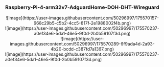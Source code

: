 <h3 align="center">Raspberry-Pi-4-arm32v7-AdguardHome-DOH-DHT-Wireguard</h3>

<div align="center">
  ![image](https://user-images.githubusercontent.com/50296997/175570157-668c29b5-c5b2-4cc5-817f-2e1988002f4b.png)
</div>
<div align="center">
  ![image](https://user-images.githubusercontent.com/50296997/175570237-a0ef34e6-5da1-46e5-9f0d-2b0b59107f3d.png)
</div>
<div align="center">
  ![image](https://user-images.githubusercontent.com/50296997/175570289-6f9ada4d-2a93-4b20-bcdd-c387fd7a1367.png)
</div>
  ![image](https://user-images.githubusercontent.com/50296997/175570237-a0ef34e6-5da1-46e5-9f0d-2b0b59107f3d.png)
